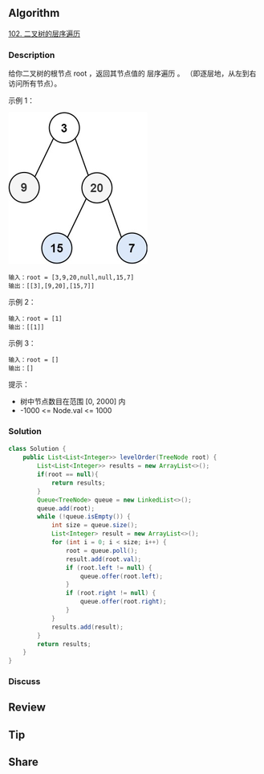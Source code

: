 ## Algorithm

[102. 二叉树的层序遍历](https://leetcode.cn/problems/binary-tree-level-order-traversal/description/?envType=study-plan-v2&envId=top-100-liked)

### Description

给你二叉树的根节点 root ，返回其节点值的 层序遍历 。 （即逐层地，从左到右访问所有节点）。


示例 1：

![](assets/20250420-67e76190.png)

```
输入：root = [3,9,20,null,null,15,7]
输出：[[3],[9,20],[15,7]]
```

示例 2：

```
输入：root = [1]
输出：[[1]]
```

示例 3：

```
输入：root = []
输出：[]
```

提示：

- 树中节点数目在范围 [0, 2000] 内
- -1000 <= Node.val <= 1000

### Solution

```java
class Solution {
    public List<List<Integer>> levelOrder(TreeNode root) {
        List<List<Integer>> results = new ArrayList<>();
        if(root == null){
            return results;
        }
        Queue<TreeNode> queue = new LinkedList<>();
        queue.add(root);
        while (!queue.isEmpty()) {
            int size = queue.size();
            List<Integer> result = new ArrayList<>();
            for (int i = 0; i < size; i++) {
                root = queue.poll();
                result.add(root.val);
                if (root.left != null) {
                    queue.offer(root.left);
                }
                if (root.right != null) {
                    queue.offer(root.right);
                }
            }
            results.add(result);
        }
        return results;
    }
}
```

### Discuss

## Review


## Tip


## Share
